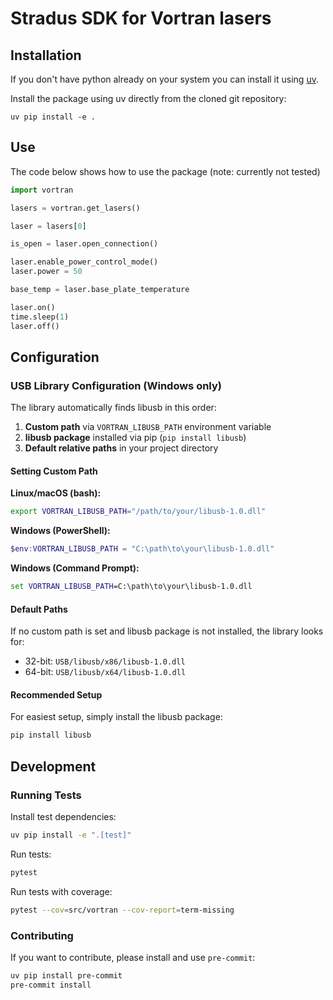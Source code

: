 # Stradus SDK for Vortran lasers

## Installation

If you don't have python already on your system you can install it using [uv](https://docs.astral.sh/uv/#installation).

Install the package using uv directly from the cloned git repository:

    uv pip install -e .

## Use

The code below shows how to use the package (note: currently not tested)

```python
import vortran

lasers = vortran.get_lasers()

laser = lasers[0]

is_open = laser.open_connection()

laser.enable_power_control_mode()
laser.power = 50

base_temp = laser.base_plate_temperature

laser.on()
time.sleep(1)
laser.off()
```

## Configuration

### USB Library Configuration (Windows only)

The library automatically finds libusb in this order:

1. **Custom path** via `VORTRAN_LIBUSB_PATH` environment variable
2. **libusb package** installed via pip (`pip install libusb`)
3. **Default relative paths** in your project directory

#### Setting Custom Path

**Linux/macOS (bash):**
```bash
export VORTRAN_LIBUSB_PATH="/path/to/your/libusb-1.0.dll"
```

**Windows (PowerShell):**
```powershell
$env:VORTRAN_LIBUSB_PATH = "C:\path\to\your\libusb-1.0.dll"
```

**Windows (Command Prompt):**
```cmd
set VORTRAN_LIBUSB_PATH=C:\path\to\your\libusb-1.0.dll
```

#### Default Paths

If no custom path is set and libusb package is not installed, the library looks for:
- 32-bit: `USB/libusb/x86/libusb-1.0.dll`
- 64-bit: `USB/libusb/x64/libusb-1.0.dll`

#### Recommended Setup

For easiest setup, simply install the libusb package:
```bash
pip install libusb
```

## Development

### Running Tests

Install test dependencies:
```bash
uv pip install -e ".[test]"
```

Run tests:
```bash
pytest
```

Run tests with coverage:
```bash
pytest --cov=src/vortran --cov-report=term-missing
```

### Contributing

If you want to contribute, please install and use `pre-commit`:

```bash
uv pip install pre-commit
pre-commit install
```


